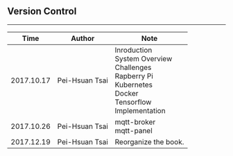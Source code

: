 ## Version Control
---

|Time | Author| Note|
|-|-|-|
|2017.10.17|Pei-Hsuan Tsai|Inroduction<br>System Overview<br> Challenges<br>Rapberry Pi<br>Kubernetes<br>Docker<br>Tensorflow<br>Implementation|
|2017.10.26|Pei-Hsuan Tsai|mqtt-broker<br>mqtt-panel|
|2017.12.19|Pei-Hsuan Tsai|Reorganize the book.|
